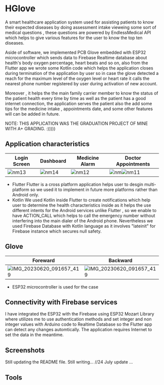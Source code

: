 # HGlove

A smart healthcare application system used for assisting patients to know their expected diseases by doing assessment intake vieweing some sort of medical questions , these questions are powered by EndlessMedical API which helps to give various features for the user to know the top ten diseases. 

Aside of software, we implemented PCB Glove embedded with ESP32 microcontroller which sends data to Firebase Realtime database about health's body oxygen percentage, heart beats and so on, also from the Flutter app we wrote some Kotlin code which helps the application closes during termination of the application by user so in case the glove detected a reach for the maximum level of the oxygen level or heart rate it calls the nearest phone number registered by user during activation of new account.

Moreover , it helps the the main family carrier member to know the status of the patient health every time by time as well as the patient has a good internet connection, the application serves the patient also the add some tips for the medicine intake , appointments date, and some other features will can be added in future.

NOTE: THIS APPLICATION WAS THE GRADUATION PROJECT OF MINE WITH A+ GRADING. :)))))

## Application characteristics
| Login Screen           | Dashboard              | Medicine Alarm |  Doctor Appointments  |
| ---------------------- | ---------------------- | ---------------------- | ---------------------- |
|![nm13](https://github.com/seifibrahim32/HGlove/assets/58334300/f01e2aa4-8232-44ca-8bd8-0b5d0215939a)|![nm14](https://github.com/seifibrahim32/HGlove/assets/58334300/c3cb52e9-421d-4fb3-a50a-463e71729c67) |![nm12](https://github.com/seifibrahim32/HGlove/assets/58334300/16445bd4-4da6-4798-8d83-e4694199d0ad)|![nm](https://github.com/seifibrahim32/HGlove/assets/58334300/7696b071-ca9e-48d9-8c6f-afab08f7ab6e)![nm11](https://github.com/seifibrahim32/HGlove/assets/58334300/866a52ac-0966-4901-ab68-7c8da1434778)
 

- Flutter
  Flutter is a cross platform application helps user to desgin multi-platform so we used it to implement in future more platforms rather than Android only.
- Kotlin
  We used Kotlin inside Flutter to create notifications which help user to determine the health characteristics inside as it helps the use different intents for the Android services unlike Flutter , so we enable to have ACTION_CALL which helps to call the emergency number without interfering into the main dialer of the Android phone.
  Nevertheless we used Firebase Database with Kotlin language as it involves "lateinit" for Firebase instance which secures null safety.
  
## Glove
| Foreward               | Backward               |
| ---------------------- | ---------------------- |
|![IMG_20230620_091657_419](https://github.com/seifibrahim32/HGlove/assets/58334300/9bf8cc5a-b6e6-472d-bb00-2cf3f3a399b4)|![IMG_20230620_091657_419](https://github.com/seifibrahim32/HGlove/assets/58334300/8dd86e58-c75b-45a8-b5d2-49e2b002c255)|

- ESP32 microcontroller is used for the case 

## Connectivity with Firebase services

I have integrated the ESP32 with the Firebase using ESP32 Mozart Library where utilizes me to use authentication methods and set integer and non integer values with Arduino code to Realtime Database so the Flutter app can detect any changes automtically.
The application requires Internet to set the data in the meantime.

## Screenshots

Still updating the README file.
Still writing... //24 July update ...

## Tools
